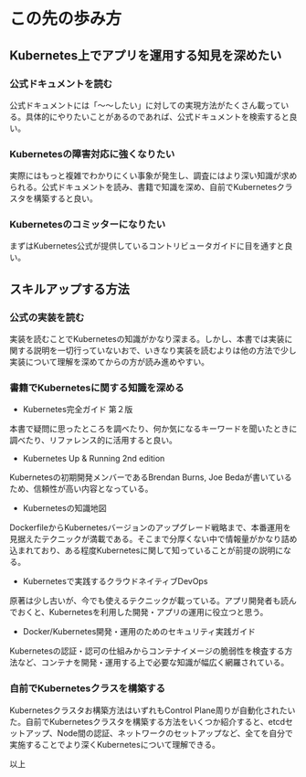 # この先の歩み方

## Kubernetes上でアプリを運用する知見を深めたい

### 公式ドキュメントを読む

公式ドキュメントには「〜〜したい」に対しての実現方法がたくさん載っている。具体的にやりたいことがあるのであれば、公式ドキュメントを検索すると良い。

### Kubernetesの障害対応に強くなりたい

実際にはもっと複雑でわかりにくい事象が発生し、調査にはより深い知識が求められる。公式ドキュメントを読み、書籍で知識を深め、自前でKubernetesクラスタを構築すると良い。

### Kubernetesのコミッターになりたい

まずはKubernetes公式が提供しているコントリビュータガイドに目を通すと良い。

## スキルアップする方法

### 公式の実装を読む

実装を読むことでKubernetesの知識がかなり深まる。しかし、本書では実装に関する説明を一切行っていないおで、いきなり実装を読むよりは他の方法で少し実装について理解を深めてからの方が読み進めやすい。

### 書籍でKubernetesに関する知識を深める

- Kubernetes完全ガイド 第２版

本書で疑問に思ったところを調べたり、何か気になるキーワードを聞いたときに調べたり、リファレンス的に活用すると良い。

- Kubernetes Up & Running 2nd edition

Kubernetesの初期開発メンバーであるBrendan Burns, Joe Bedaが書いているため、信頼性が高い内容となっている。

- Kubernetesの知識地図

DockerfileからKubernetesバージョンのアップグレード戦略まで、本番運用を見据えたテクニックが満載である。そこまで分厚くない中で情報量がかなり詰め込まれており、ある程度Kubernetesに関して知っていることが前提の説明になる。

- Kubernetesで実践するクラウドネイティブDevOps

原著は少し古いが、今でも使えるテクニックが載っている。アプリ開発者も読んでおくと、Kubernetesを利用した開発・アプリの運用に役立つと思う。

- Docker/Kubernetes開発・運用のためのセキュリティ実践ガイド

Kubernetesの認証・認可の仕組みからコンテナイメージの脆弱性を検査する方法など、コンテナを開発・運用する上で必要な知識が幅広く網羅されている。

### 自前でKubernetesクラスを構築する

Kubernetesクラスタお構築方法はいずれもControl Plane周りが自動化されたいた。自前でKubernetesクラスタを構築する方法をいくつか紹介すると、etcdセットアップ、Node間の認証、ネットワークのセットアップなど、全てを自分で実施することでより深くKubernetesについて理解できる。

以上
